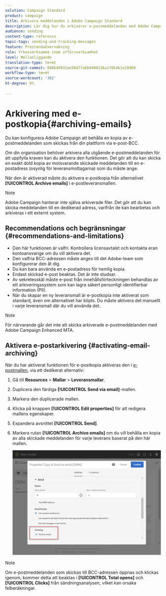 ```yaml
---
solution: Campaign Standard
product: campaign
title: Arkivera meddelanden i Adobe Campaign Standard
description: Lär dig hur du arkiverar e-postmeddelanden med Adobe Campaign Standard via en e-postadress från en webbläsare.
audience: sending
content-type: reference
topic-tags: sending-and-tracking-messages
feature: Prestandaövervakning
role: Yrkesverksamma inom affärsverksamhet
level: Mellanliggande
translation-type: tm+mt
source-git-commit: 088b49931ee5047fa6b949813ba17654b1e10d60
workflow-type: tm+mt
source-wordcount: '362'
ht-degree: 6%

---
```



# Arkivering med e-postkopia{#archiving-emails}

Du kan konfigurera Adobe Campaign att behålla en kopia av e-postmeddelanden som skickas från din plattform via e-post-BCC.

Om din organisation behöver arkivera alla utgående e-postmeddelanden för att uppfylla kraven kan du aktivera den funktionen. Det gör att du kan skicka en exakt dold kopia av motsvarande skickade meddelanden till en e-postadress (osynlig för leveransmottagarna) som du måste ange.

När den är aktiverad måste du aktivera e-postkopia från alternativet **[!UICONTROL Archive emails]** i e-postleveransmallen.

>[!NOTE]
>
>Adobe Campaign hanterar inte själva arkiverade filer. Det gör att du kan skicka meddelanden till en dedikerad adress, varifrån de kan bearbetas och arkiveras i ett externt system.

## Recommendations och begränsningar {#recommendations-and-limitations}

* Den här funktionen är valfri.  Kontrollera licensavtalet och kontakta eran kontoansvarige om du vill aktivera det.
* Den valfria BCC-adressen måste anges till det Adobe-team som konfigurerar den åt dig.
* Du kan bara använda en e-postadress för hemlig kopia.
* Endast skickad e-post beaktas. Det är inte studsar.
* Av sekretesskäl måste e-post från innehållsförteckningen behandlas av ett arkiveringssystem som kan lagra säkert personligt identifierbar information (PII).
* När du skapar en ny leveransmall är e-postkopia inte aktiverat som standard, även om alternativet har köpts. Du måste aktivera det manuellt i varje leveransmall där du vill använda det.

>[!NOTE]
>
>För närvarande går det inte att skicka arkiverade e-postmeddelanden med Adobe Campaign Enhanced MTA.

## Aktivera e-postarkivering {#activating-email-archiving}

När du har aktiverat funktionen för e-postkopia aktiveras den i [e-postmallen](../../start/using/marketing-activity-templates.md), via ett dedikerat alternativ:

1. Gå till **Resources** > **Mallar** > **Leveransmallar**.
1. Duplicera den färdiga **[!UICONTROL Send via email]**-mallen.
1. Markera den duplicerade mallen.
1. Klicka på knappen **[!UICONTROL Edit properties]** för att redigera mallens egenskaper.
1. Expandera avsnittet **[!UICONTROL Send]**.
1. Markera rutan **[!UICONTROL Archive emails]** om du vill behålla en kopia av alla skickade meddelanden för varje leverans baserat på den här mallen.

   ![](assets/email_archiving.png)

>[!NOTE]
>
>Om e-postmeddelanden som skickas till BCC-adressen öppnas och klickas igenom, kommer detta att beaktas i **[!UICONTROL Total opens]** och **[!UICONTROL Clicks]** från sändningsanalysen, vilket kan orsaka felberäkningar.
